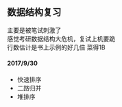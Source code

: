 ## 数据结构复习

主要是被笔试刺激了  
感觉考研数据结构大危机，复试上机要跪  
行数估计是书上示例的好几倍 
菜得1B  

#### 2017/9/30
- 快速排序
- 二路归并
- 堆排序